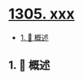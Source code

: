# [1305. xxx](https://github.com/Tdahuyou/TNotes.leetcode/tree/main/notes/1305.%20xxx)

<!-- region:toc -->

- [1. 📝 概述](#1--概述)

<!-- endregion:toc -->

## 1. 📝 概述
